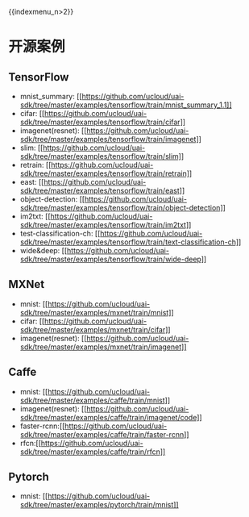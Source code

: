 {{indexmenu_n>2}}

# 开源案例

##  TensorFlow

  * mnist\_summary: [[https://github.com/ucloud/uai-sdk/tree/master/examples/tensorflow/train/mnist_summary_1.1]]
  * cifar: [[https://github.com/ucloud/uai-sdk/tree/master/examples/tensorflow/train/cifar]]
  * imagenet(resnet): [[https://github.com/ucloud/uai-sdk/tree/master/examples/tensorflow/train/imagenet]]
  * slim: [[https://github.com/ucloud/uai-sdk/tree/master/examples/tensorflow/train/slim]]
  * retrain: [[https://github.com/ucloud/uai-sdk/tree/master/examples/tensorflow/train/retrain]]
  * east: [[https://github.com/ucloud/uai-sdk/tree/master/examples/tensorflow/train/east]]
  * object-detection: [[https://github.com/ucloud/uai-sdk/tree/master/examples/tensorflow/train/object-detection]]
  * im2txt: [[https://github.com/ucloud/uai-sdk/tree/master/examples/tensorflow/train/im2txt]]
  * test-classification-ch: [[https://github.com/ucloud/uai-sdk/tree/master/examples/tensorflow/train/text-classification-ch]]
  * wide&deep: [[https://github.com/ucloud/uai-sdk/tree/master/examples/tensorflow/train/wide-deep]]

##  MXNet

  * mnist: [[https://github.com/ucloud/uai-sdk/tree/master/examples/mxnet/train/mnist]]
  * cifar: [[https://github.com/ucloud/uai-sdk/tree/master/examples/mxnet/train/cifar]]
  * imagenet(resnet): [[https://github.com/ucloud/uai-sdk/tree/master/examples/mxnet/train/imagenet]]

##  Caffe

  * mnist: [[https://github.com/ucloud/uai-sdk/tree/master/examples/caffe/train/mnist]]
  * imagenet(resnet): [[https://github.com/ucloud/uai-sdk/tree/master/examples/caffe/train/imagenet/code]]
  * faster-rcnn:[[https://github.com/ucloud/uai-sdk/tree/master/examples/caffe/train/faster-rcnn]]
  * rfcn:[[https://github.com/ucloud/uai-sdk/tree/master/examples/caffe/train/rfcn]]

##  Pytorch 

  * mnist: [[https://github.com/ucloud/uai-sdk/tree/master/examples/pytorch/train/mnist]]

